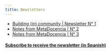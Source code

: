 ```yaml
---
title: Newsletters
---
```


- [Building (in) community | Newsletter N° 1](https://us19.campaign-archive.com/?e=__test_email__&u=92fb89ce82f9689a3b083bb35&id=a9cc2ef2f2)
- [Notes from MetaDocencia | N° 2](https://us19.campaign-archive.com/?e=__test_email__&u=92fb89ce82f9689a3b083bb35&id=124f999862)
- [Notes from MetaDocencia | N° 3](https://us19.campaign-archive.com/?e=__test_email__&u=92fb89ce82f9689a3b083bb35&id=a2b1f787c6)

#### [Subscribe to receive the newsletter (in Spanish)](https://netlify.us19.list-manage.com/subscribe/post?u=92fb89ce82f9689a3b083bb35&amp;id=d8187ceaf7)
